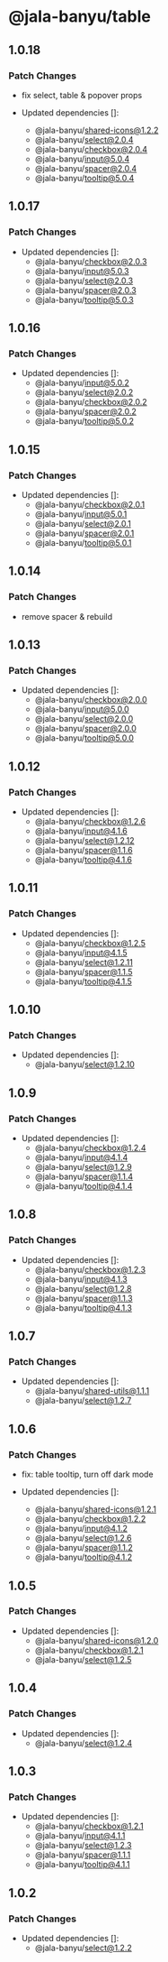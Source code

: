 # @jala-banyu/table

## 1.0.18

### Patch Changes

- fix select, table & popover props

- Updated dependencies []:
  - @jala-banyu/shared-icons@1.2.2
  - @jala-banyu/select@2.0.4
  - @jala-banyu/checkbox@2.0.4
  - @jala-banyu/input@5.0.4
  - @jala-banyu/spacer@2.0.4
  - @jala-banyu/tooltip@5.0.4

## 1.0.17

### Patch Changes

- Updated dependencies []:
  - @jala-banyu/checkbox@2.0.3
  - @jala-banyu/input@5.0.3
  - @jala-banyu/select@2.0.3
  - @jala-banyu/spacer@2.0.3
  - @jala-banyu/tooltip@5.0.3

## 1.0.16

### Patch Changes

- Updated dependencies []:
  - @jala-banyu/input@5.0.2
  - @jala-banyu/select@2.0.2
  - @jala-banyu/checkbox@2.0.2
  - @jala-banyu/spacer@2.0.2
  - @jala-banyu/tooltip@5.0.2

## 1.0.15

### Patch Changes

- Updated dependencies []:
  - @jala-banyu/checkbox@2.0.1
  - @jala-banyu/input@5.0.1
  - @jala-banyu/select@2.0.1
  - @jala-banyu/spacer@2.0.1
  - @jala-banyu/tooltip@5.0.1

## 1.0.14

### Patch Changes

- remove spacer & rebuild

## 1.0.13

### Patch Changes

- Updated dependencies []:
  - @jala-banyu/checkbox@2.0.0
  - @jala-banyu/input@5.0.0
  - @jala-banyu/select@2.0.0
  - @jala-banyu/spacer@2.0.0
  - @jala-banyu/tooltip@5.0.0

## 1.0.12

### Patch Changes

- Updated dependencies []:
  - @jala-banyu/checkbox@1.2.6
  - @jala-banyu/input@4.1.6
  - @jala-banyu/select@1.2.12
  - @jala-banyu/spacer@1.1.6
  - @jala-banyu/tooltip@4.1.6

## 1.0.11

### Patch Changes

- Updated dependencies []:
  - @jala-banyu/checkbox@1.2.5
  - @jala-banyu/input@4.1.5
  - @jala-banyu/select@1.2.11
  - @jala-banyu/spacer@1.1.5
  - @jala-banyu/tooltip@4.1.5

## 1.0.10

### Patch Changes

- Updated dependencies []:
  - @jala-banyu/select@1.2.10

## 1.0.9

### Patch Changes

- Updated dependencies []:
  - @jala-banyu/checkbox@1.2.4
  - @jala-banyu/input@4.1.4
  - @jala-banyu/select@1.2.9
  - @jala-banyu/spacer@1.1.4
  - @jala-banyu/tooltip@4.1.4

## 1.0.8

### Patch Changes

- Updated dependencies []:
  - @jala-banyu/checkbox@1.2.3
  - @jala-banyu/input@4.1.3
  - @jala-banyu/select@1.2.8
  - @jala-banyu/spacer@1.1.3
  - @jala-banyu/tooltip@4.1.3

## 1.0.7

### Patch Changes

- Updated dependencies []:
  - @jala-banyu/shared-utils@1.1.1
  - @jala-banyu/select@1.2.7

## 1.0.6

### Patch Changes

- fix: table tooltip, turn off dark mode

- Updated dependencies []:
  - @jala-banyu/shared-icons@1.2.1
  - @jala-banyu/checkbox@1.2.2
  - @jala-banyu/input@4.1.2
  - @jala-banyu/select@1.2.6
  - @jala-banyu/spacer@1.1.2
  - @jala-banyu/tooltip@4.1.2

## 1.0.5

### Patch Changes

- Updated dependencies []:
  - @jala-banyu/shared-icons@1.2.0
  - @jala-banyu/checkbox@1.2.1
  - @jala-banyu/select@1.2.5

## 1.0.4

### Patch Changes

- Updated dependencies []:
  - @jala-banyu/select@1.2.4

## 1.0.3

### Patch Changes

- Updated dependencies []:
  - @jala-banyu/checkbox@1.2.1
  - @jala-banyu/input@4.1.1
  - @jala-banyu/select@1.2.3
  - @jala-banyu/spacer@1.1.1
  - @jala-banyu/tooltip@4.1.1

## 1.0.2

### Patch Changes

- Updated dependencies []:
  - @jala-banyu/select@1.2.2
